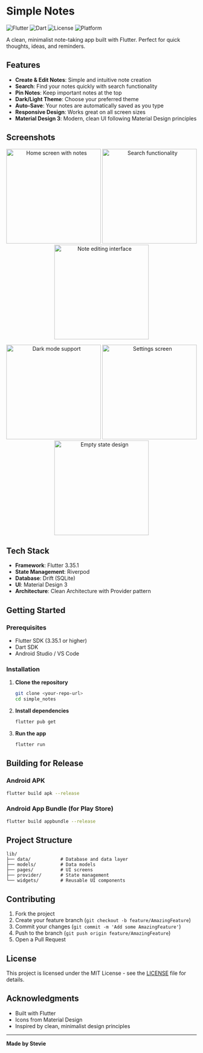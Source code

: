 # Simple Notes

![Flutter](https://img.shields.io/badge/Flutter-3.35.1-02569B?style=for-the-badge&logo=flutter)
![Dart](https://img.shields.io/badge/Dart-0175C2?style=for-the-badge&logo=dart)
![License](https://img.shields.io/badge/License-MIT-yellow?style=for-the-badge)
![Platform](https://img.shields.io/badge/Platform-Android-green?style=for-the-badge&logo=android)

A clean, minimalist note-taking app built with Flutter. Perfect for quick thoughts, ideas, and reminders.

## Features

- **Create & Edit Notes**: Simple and intuitive note creation
- **Search**: Find your notes quickly with search functionality
- **Pin Notes**: Keep important notes at the top
- **Dark/Light Theme**: Choose your preferred theme
- **Auto-Save**: Your notes are automatically saved as you type
- **Responsive Design**: Works great on all screen sizes
- **Material Design 3**: Modern, clean UI following Material Design principles

## Screenshots

<p align="center">
  <img src="screenshots/01-home-with-notes.png" width="250" alt="Home screen with notes" />
  <img src="screenshots/02-search-results.png" width="250" alt="Search functionality" />
  <img src="screenshots/04-note-editing.png" width="250" alt="Note editing interface" />
</p>

<p align="center">
  <img src="screenshots/05-dark-mode.png" width="250" alt="Dark mode support" />
  <img src="screenshots/06-settings-page.png" width="250" alt="Settings screen" />
  <img src="screenshots/03-empty-state.png" width="250" alt="Empty state design" />
</p>

## Tech Stack

- **Framework**: Flutter 3.35.1
- **State Management**: Riverpod
- **Database**: Drift (SQLite)
- **UI**: Material Design 3
- **Architecture**: Clean Architecture with Provider pattern

## Getting Started

### Prerequisites
- Flutter SDK (3.35.1 or higher)
- Dart SDK
- Android Studio / VS Code

### Installation

1. **Clone the repository**
   ```bash
   git clone <your-repo-url>
   cd simple_notes
   ```

2. **Install dependencies**
   ```bash
   flutter pub get
   ```

3. **Run the app**
   ```bash
   flutter run
   ```

## Building for Release

### Android APK
```bash
flutter build apk --release
```

### Android App Bundle (for Play Store)
```bash
flutter build appbundle --release
```

## Project Structure

```
lib/
├── data/           # Database and data layer
├── models/         # Data models
├── pages/          # UI screens
├── provider/       # State management
└── widgets/        # Reusable UI components
```

## Contributing

1. Fork the project
2. Create your feature branch (`git checkout -b feature/AmazingFeature`)
3. Commit your changes (`git commit -m 'Add some AmazingFeature'`)
4. Push to the branch (`git push origin feature/AmazingFeature`)
5. Open a Pull Request

## License

This project is licensed under the MIT License - see the [LICENSE](LICENSE) file for details.

## Acknowledgments

- Built with Flutter
- Icons from Material Design
- Inspired by clean, minimalist design principles

---

**Made by Stevie**
